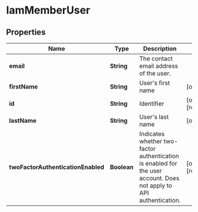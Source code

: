 

# IamMemberUser


## Properties

| Name | Type | Description | Notes |
|------------ | ------------- | ------------- | -------------|
|**email** | **String** | The contact email address of the user. |  |
|**firstName** | **String** | User&#39;s first name |  [optional] |
|**id** | **String** | Identifier |  [optional] [readonly] |
|**lastName** | **String** | User&#39;s last name |  [optional] |
|**twoFactorAuthenticationEnabled** | **Boolean** | Indicates whether two-factor authentication is enabled for the user account. Does not apply to API authentication. |  [optional] [readonly] |



